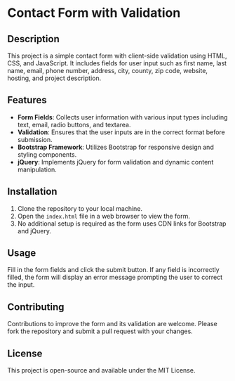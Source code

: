 # Contact Form with Validation

## Description
This project is a simple contact form with client-side validation using HTML, CSS, and JavaScript. It includes fields for user input such as first name, last name, email, phone number, address, city, county, zip code, website, hosting, and project description.

## Features
- **Form Fields**: Collects user information with various input types including text, email, radio buttons, and textarea.
- **Validation**: Ensures that the user inputs are in the correct format before submission.
- **Bootstrap Framework**: Utilizes Bootstrap for responsive design and styling components.
- **jQuery**: Implements jQuery for form validation and dynamic content manipulation.

## Installation
1. Clone the repository to your local machine.
2. Open the `index.html` file in a web browser to view the form.
3. No additional setup is required as the form uses CDN links for Bootstrap and jQuery.

## Usage
Fill in the form fields and click the submit button. If any field is incorrectly filled, the form will display an error message prompting the user to correct the input.

## Contributing
Contributions to improve the form and its validation are welcome. Please fork the repository and submit a pull request with your changes.

## License
This project is open-source and available under the MIT License.
